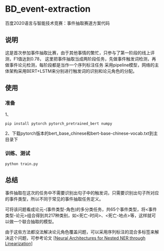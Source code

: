 # BD_event-extraction
百度2020语言与智能技术竞赛：事件抽取赛道方案代码

## 说明

这是首次参加事件抽取比赛，由于其他事情的繁忙，只参与了第一阶段的线上评测，F1值达到0.78，
这里把事件抽取当成两阶段任务，先做事件触发词检测，再做事件论元检测，每阶段都是当作一个序列标注任务
采用pipeline模型，网络的主体架构采用BERT+LSTM来分别进行触发词的识别和论元角色的分配。


## 使用

### 准备
1、
```
pip install pytorch pytorch_pretrained_bert numpy
```

2、下载pytorch版本的bert_base_chinese和bert-base-chinese-vocab.txt到主目录下

### 训练、测试
```
python train.py
```

## 总结

  事件抽取在这次的任务中不需要识别出句子中的触发词，只需要识别出句子所对应的事件类型，所以不同于常见的事件抽取任务定义。

  可将该问题看成论元-(事件类型-角色)的多分类任务，共65个事件类型，将<事件类型-论元>组合得到共217种类别，如<死亡-时间>、<死亡-地点>等，这样就可以做一个联合抽取的模型。

  由于这些方法都没法解决论元角色覆盖问题，可以采用序列标注的混合多标签来解决这个问题，可参考论文 [[Neural Architectures for Nested NER through Linearization]](https://www.aclweb.org/anthology/P19-1527.pdf)
